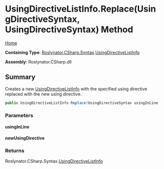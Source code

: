 <a name="_top"></a>

# UsingDirectiveListInfo\.Replace\(UsingDirectiveSyntax, UsingDirectiveSyntax\) Method

[Home](../../../../../README.md#_top)

**Containing Type**: [Roslynator.CSharp.Syntax](../../README.md#_top)\.[UsingDirectiveListInfo](../README.md#_top)

**Assembly**: Roslynator\.CSharp\.dll

## Summary

Creates a new [UsingDirectiveListInfo](../README.md#_top) with the specified using directive replaced with the new using directive\.

```csharp
public UsingDirectiveListInfo Replace(UsingDirectiveSyntax usingInLine, UsingDirectiveSyntax newUsingDirective)
```

### Parameters

#### usingInLine

#### newUsingDirective

### Returns

Roslynator\.CSharp\.Syntax\.[UsingDirectiveListInfo](../README.md#_top)

